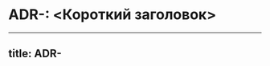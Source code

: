 # ADR-<NNN>: <Короткий заголовок>

---
title: ADR-<NNN> <Title>
summary: Короткое резюме решения и причины.
---

- Статус: Accepted | Proposed | Deprecated
- Дата: YYYY-MM-DD

## Контекст
...

## Решение
...

## Последствия
Плюсы/минусы, риски, миграции.

## Альтернативы
...

## Ссылки
PR/Issue/Диаграммы/Документы
